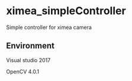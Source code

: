 # ximea_simpleController
Simple controller for ximea camera

## Environment
Visual studio 2017

OpenCV 4.0.1




